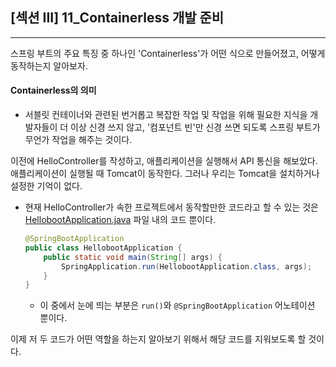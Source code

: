 ## [섹션 III] 11_Containerless 개발 준비

---

스프링 부트의 주요 특징 중 하나인 'Containerless'가 어떤 식으로 만들어졌고, 어떻게 동작하는지 알아보자.

#### Containerless의 의미
- 서블릿 컨테이너와 관련된 번거롭고 복잡한 작업 및 작업을 위해 필요한 지식을 개발자들이 더 이상 신경 쓰지 않고, '컴포넌트 빈'만 신경 쓰면 되도록 스프링 부트가 무언가 작업을 해주는 것이다.

이전에 HelloController를 작성하고, 애플리케이션을 실행해서 API 통신을 해보았다. 애플리케이션이 실행될 때 Tomcat이 동작한다. 그러나 우리는 Tomcat을 설치하거나 설정한 기억이 없다.
- 현재 HelloController가 속한 프로젝트에서 동작할만한 코드라고 할 수 있는 것은 [HellobootApplication.java](../../../practice/섹션_2_스프링_부트_시작하기/helloboot/src/main/java/tobyspring_eh13/helloboot/HellobootApplication.java) 파일 내의 코드 뿐이다.
  ```java
  @SpringBootApplication
  public class HellobootApplication {
      public static void main(String[] args) {
          SpringApplication.run(HellobootApplication.class, args);
      }
  }
  ```
  - 이 중에서 눈에 띄는 부분은 `run()`와 `@SpringBootApplication` 어노테이션 뿐이다.

이제 저 두 코드가 어떤 역할을 하는지 알아보기 위해서 해당 코드를 지워보도록 할 것이다.